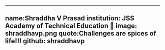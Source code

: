 
---
name:Shraddha V Prasad 
institution: JSS Academy of Technical Education 🚩 
image: shraddhavp.png 
quote:Challenges are spices of life!!!
github: shraddhavp
---